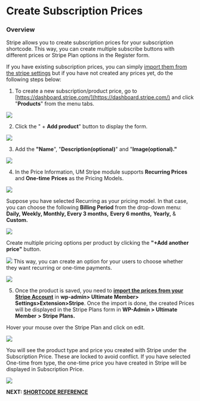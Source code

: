 ---
---
# Create Subscription Prices
### <strong>Overview</strong>

 Stripe allows you to create subscription prices for your subscription shortcode. This way, you can create multiple subscribe buttons with different prices or Stripe Plan options in the Register form.

 If you have existing subscription prices, you can simply  [import them from the stripe settings](/docs-v3/um-stripe/article/1846-import-existing-subscription-prices-from-your-stripe-account)  but if you have not created any prices yet, do the following steps below:

 1. To create a new subscription/product price, go to  [https://dashboard.stripe.com/](https://dashboard.stripe.com/)  and click "<strong>Products</strong>" from the menu tabs.

  ![](https://s3.amazonaws.com/helpscout.net/docs/assets/561c96629033600a7a36d662/images/63f622a1188a9d242a7d5be0/file-GGEqHQjhzS.png)

 2. Click the " + <strong>Add product</strong>" button to display the form.

  ![](https://s3.amazonaws.com/helpscout.net/docs/assets/561c96629033600a7a36d662/images/63f62388188a9d242a7d5be2/file-1U2CzmwMRx.png)

 3. Add the <strong>"Name</strong>", "<strong>Description(optional)</strong>" and "<strong>Image(optional)."</strong>

  ![](https://s3.amazonaws.com/helpscout.net/docs/assets/561c96629033600a7a36d662/images/63f624c5188a9d242a7d5be5/file-GKKvbGkpLj.png)

 4. In the Price Information, UM Stripe module supports <strong>Recurring Prices</strong> and <strong>One-time</strong> <strong>Prices</strong> as the Pricing Models.

  ![](https://s3.amazonaws.com/helpscout.net/docs/assets/561c96629033600a7a36d662/images/63f62882c490cd5d5b96a1bf/file-Z7je1dsxgQ.png)

 Suppose you have selected Recurring as your pricing model. In that case, you can choose the following  <strong>Billing Period</strong> from the drop-down menu: <strong>Daily, Weekly, Monthly, Every 3 months,</strong> <strong>Every 6 months,</strong> <strong>Yearly,</strong> &amp; <strong>Custom.</strong>

  ![](https://s3.amazonaws.com/helpscout.net/docs/assets/561c96629033600a7a36d662/images/62984c0e92cb8c175b469163/file-mMF221HUQF.png)

 Create multiple pricing options per product by clicking the <strong>"+Add another price"</strong> button.

  ![](https://s3.amazonaws.com/helpscout.net/docs/assets/561c96629033600a7a36d662/images/629848cc5732000792520c02/file-cSlCGFPq85.png) This way, you can create an option for your users to choose whether they want recurring or one-time payments.

  ![](https://s3.amazonaws.com/helpscout.net/docs/assets/561c96629033600a7a36d662/images/62984bb95732000792520c0e/file-Det8o1q8E1.png)

 5. Once the product is saved, you need to  <strong>[import the prices from your Stripe Account](/docs-v3/um-stripe/article/1846-import-existing-subscription-prices-from-your-stripe-account)</strong> in <strong>wp-admin&gt; Ultimate Member&gt; Settings&gt;Extension&gt;Stripe</strong>. Once the import is done, the created Prices will be displayed in the Stripe Plans form in  <strong>WP-</strong><strong>Admin &gt; Ultimate</strong> <strong>Member</strong> <strong>&gt; Stripe Plans.</strong>



 Hover your mouse over the Stripe Plan and click on edit.

  ![](https://s3.amazonaws.com/helpscout.net/docs/assets/561c96629033600a7a36d662/images/651d92b142d97d1c0459142f/file-8hfScHYbCc.png)

 You will see the product type and price you created with Stripe under the Subscription Price. These are locked to avoid conflict. If you have selected One-time from type, the one-time price you have created in Stripe will be displayed in Subscription Price.

  ![](https://s3.amazonaws.com/helpscout.net/docs/assets/561c96629033600a7a36d662/images/651d94f005231a0b51d23376/file-DckD8Q6zKx.png)

 <strong>NEXT:  [SHORTCODE REFERENCE](/docs-v3/um-stripe/article/1616-stripe-shortcodes-reference)</strong>